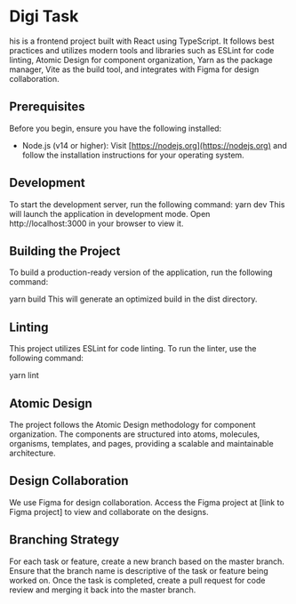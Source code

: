 # Digi Task

his is a frontend project built with React using TypeScript. It follows best practices and utilizes modern tools and libraries such as ESLint for code linting, Atomic Design for component organization, Yarn as the package manager, Vite as the build tool, and integrates with Figma for design collaboration.

## Prerequisites

Before you begin, ensure you have the following installed:

- Node.js (v14 or higher): Visit [https://nodejs.org](https://nodejs.org) and follow the installation instructions for your operating system.

## Development

To start the development server, run the following command:
yarn dev
This will launch the application in development mode. Open http://localhost:3000 in your browser to view it.

## Building the Project

To build a production-ready version of the application, run the following command:

yarn build
This will generate an optimized build in the dist directory.



## Linting

This project utilizes ESLint for code linting. To run the linter, use the following command:

yarn lint


## Atomic Design
The project follows the Atomic Design methodology for component organization. The components are structured into atoms, molecules, organisms, templates, and pages, providing a scalable and maintainable architecture.

## Design Collaboration
We use Figma for design collaboration. Access the Figma project at [link to Figma project] to view and collaborate on the designs.


## Branching Strategy
For each task or feature, create a new branch based on the master branch. Ensure that the branch name is descriptive of the task or feature being worked on. Once the task is completed, create a pull request for code review and merging it back into the master branch.

